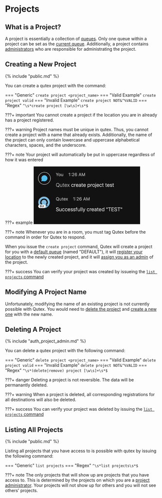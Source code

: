 # Projects

## What is a Project?

A project is essentially a collection of [queues](../queues). Only one queue within a project can be set as the [current queue](../queues/#what-is-the-current-queue). Additionally, a project contains [administrators](../administration) who are responsible for administrating the project.

## Creating a New Project

{% include "public.md" %}

You can create a qutex project with the command:

=== "Generic"
    ```
    create project <project_name>
    ```
=== "Valid Example"
    ```
    create project valid
    ```
=== "Invalid Example"
    ```
    create project NOT&^%VALID
    ```
=== "Regex"
    ```
    ^\s*create project [\w\s]+\s*$
    ```

???+ important
    You cannot create a project if the location you are in already has a project registered.

???+ warning
    Project names must be unique in qutex. Thus, you cannot create a project with a name that already exists. Additionally, the name of the project can only contain lowercase and uppercase alphabetical characters, spaces, and the underscore.

???+ note
    Your project will automatically be put in uppercase regardless of how it was entered

???+ example
    <img src="../images/createProject.png" width=350/>

???+ note
    Whenever you are in a room, you must tag Qutex before the command in order for Qutex to respond.

When you issue the `create project` command, Qutex will create a project for you with a [default queue](../queues/#what-is-the-default-queue) (named "DEFAULT"), it will [register your location](../registrations) to the newly created project, and it will [assign you as an admin](../administration) of the project.


???+ success
    You can verify your project was created by issueing the [`list projects` command](#listing-all-projects)

## Modifying A Project Name

Unfortunately, modifying the name of an existing project is not currently possible with Qutex. You would need to [delete the project](#deleting-a-project) and [create a new one](#creating-a-new-project) with the new name.

## Deleting A Project

{% include "auth_project_admin.md" %}

You can delete a qutex project with the following command:

=== "Generic"
    ```
    delete project <project_name>
    ```
=== "Valid Example"
    ```
    delete project valid
    ```
=== "Invalid Example"
    ```
    delete project NOT&^%VALID
    ```
=== "Regex"
    ```
    ^\s*(delete|remove) project [\w\s]+\s*$
    ```

???+ danger
    Deleting a project is not reversible. The data will be permanantly deleted.

???+ warning
    When a project is deleted, all corresponding registrations for all destinations will also be deleted.

???+ success
    You can verify your project was deleted by issuing the [`list projects` command](#listing-all-projects)

## Listing All Projects

{% include "public.md" %}

Listing all projects that you have access to is possible with qutex by issuing the following command:

=== "Generic"
    ```
    list projects
    ```
=== "Regex"
    ```
    ^\s*list projects\s*$
    ```

???+ note
    The only projects that will show up are projects that you have access to. This is determined by the projects on which you are a [project administrator](../authorization/#project-administrators). Your projects will not show up for others and you will not see others' projects.